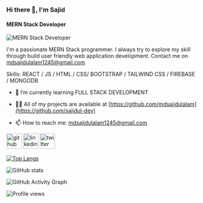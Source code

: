 ### Hi there 👋, I'm Sajid
#### MERN Stack Developer
![MERN Stack Developer](https://github.com/sajidul-dev/sajidul-dev/blob/main/MYBANNER.png)

I'm a passionate MERN Stack programmer. I always try to explore my skill through build user friendly web application development. Contact me on mdsajidulalam1245@gmail.com

Skills: REACT / JS / HTML / CSS/ BOOTSTRAP / TAILWIND CSS / FIREBASE / MONGODB

- 🌱 I’m currently learning FULL STACK DEVELOPMENT 

- 👨‍💻 All of my projects are available at [https://github.com/mdsajidulalam](https://github.com/sajidul-dev)

- 📫 How to reach me: mdsajidulalam1245@gmail.com 



[<img src='https://cdn.jsdelivr.net/npm/simple-icons@3.0.1/icons/github.svg' alt='github' height='40'>](https://github.com/sajidul-dev)  [<img src='https://cdn.jsdelivr.net/npm/simple-icons@3.0.1/icons/linkedin.svg' alt='linkedin' height='40'>](https://www.linkedin.com/in/md-sajidul-alam/)  [<img src='https://cdn.jsdelivr.net/npm/simple-icons@3.0.1/icons/twitter.svg' alt='twitter' height='40'>](https://twitter.com/mdsajidulalam1)  

[![Top Langs](https://github-readme-stats.vercel.app/api/top-langs/?username=sajidul-dev)](https://github.com/anuraghazra/github-readme-stats)

![GitHub stats](https://github-readme-stats.vercel.app/api?username=mdsajidulalam&show_icons=true)  

![GitHub Activity Graph](https://activity-graph.herokuapp.com/graph?username=sajidul-dev)  

![Profile views](https://gpvc.arturio.dev/mdsajidulalam)  
